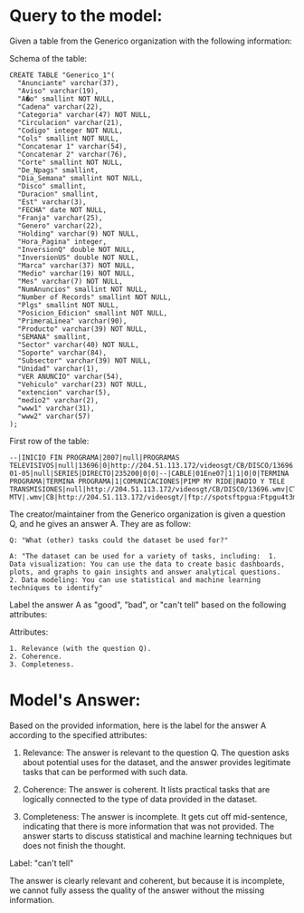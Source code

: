 # Query to the model:
Given a table from the Generico organization with the following information:

Schema of the table:
```
CREATE TABLE "Generico_1"(
  "Anunciante" varchar(37),
  "Aviso" varchar(19),
  "A�o" smallint NOT NULL,
  "Cadena" varchar(22),
  "Categoria" varchar(47) NOT NULL,
  "Circulacion" varchar(21),
  "Codigo" integer NOT NULL,
  "Cols" smallint NOT NULL,
  "Concatenar 1" varchar(54),
  "Concatenar 2" varchar(76),
  "Corte" smallint NOT NULL,
  "De_Npags" smallint,
  "Dia_Semana" smallint NOT NULL,
  "Disco" smallint,
  "Duracion" smallint,
  "Est" varchar(3),
  "FECHA" date NOT NULL,
  "Franja" varchar(25),
  "Genero" varchar(22),
  "Holding" varchar(9) NOT NULL,
  "Hora_Pagina" integer,
  "InversionQ" double NOT NULL,
  "InversionUS" double NOT NULL,
  "Marca" varchar(37) NOT NULL,
  "Medio" varchar(19) NOT NULL,
  "Mes" varchar(7) NOT NULL,
  "NumAnuncios" smallint NOT NULL,
  "Number of Records" smallint NOT NULL,
  "Plgs" smallint NOT NULL,
  "Posicion_Edicion" smallint NOT NULL,
  "PrimeraLinea" varchar(90),
  "Producto" varchar(39) NOT NULL,
  "SEMANA" smallint,
  "Sector" varchar(40) NOT NULL,
  "Soporte" varchar(84),
  "Subsector" varchar(39) NOT NULL,
  "Unidad" varchar(1),
  "VER ANUNCIO" varchar(54),
  "Vehiculo" varchar(23) NOT NULL,
  "extencion" varchar(5),
  "medio2" varchar(2),
  "www1" varchar(31),
  "www2" varchar(57)
);
```

First row of the table:
```
--|INICIO FIN PROGRAMA|2007|null|PROGRAMAS TELEVISIVOS|null|13696|0|http://204.51.113.172/videosgt/CB/DISCO/13696.wmv|ftp://spotsftpgua:Ftpgu4t3m4l4@181.48.50.21/TV_GUA//DISCO/13696.wmv|0|0|5|null|0|null|2007-01-05|null|SERIES|DIRECTO|235200|0|0|--|CABLE|01Ene07|1|1|0|0|TERMINA PROGRAMA|TERMINA PROGRAMA|1|COMUNICACIONES|PIMP MY RIDE|RADIO Y TELE TRANSMISIONES|null|http://204.51.113.172/videosgt/CB/DISCO/13696.wmv|CT- MTV|.wmv|CB|http://204.51.113.172/videosgt/|ftp://spotsftpgua:Ftpgu4t3m4l4@181.48.50.21/TV_GUA/
```

The creator/maintainer from the Generico organization is given a question Q, and he gives an answer A. They are as follow:

```
Q: "What (other) tasks could the dataset be used for?"

A: "The dataset can be used for a variety of tasks, including:  1. Data visualization: You can use the data to create basic dashboards, plots, and graphs to gain insights and answer analytical questions.  2. Data modeling: You can use statistical and machine learning techniques to identify"
```

Label the answer A as "good", "bad", or "can't tell" based on the following attributes:

Attributes:
```
1. Relevance (with the question Q).
2. Coherence.
3. Completeness.
```

# Model's Answer:
Based on the provided information, here is the label for the answer A according to the specified attributes:

1. Relevance: The answer is relevant to the question Q. The question asks about potential uses for the dataset, and the answer provides legitimate tasks that can be performed with such data.
   
2. Coherence: The answer is coherent. It lists practical tasks that are logically connected to the type of data provided in the dataset.
   
3. Completeness: The answer is incomplete. It gets cut off mid-sentence, indicating that there is more information that was not provided. The answer starts to discuss statistical and machine learning techniques but does not finish the thought.

Label: "can't tell"

The answer is clearly relevant and coherent, but because it is incomplete, we cannot fully assess the quality of the answer without the missing information.
